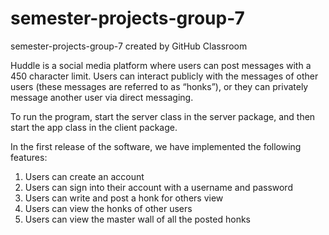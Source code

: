 # semester-projects-group-7
semester-projects-group-7 created by GitHub Classroom

Huddle is a social media platform where users can post messages with a 450 character limit. Users can interact publicly with the messages of other users (these messages are referred to as “honks”), or they can privately message another user via direct messaging.

To run the program, start the server class in the server package, and then start the app class in the client package. 

In the first release of the software, we have implemented the following features:
1. Users can create an account
2. Users can sign into their account with a username and password
3. Users can write and post a honk for others view
4. Users can view the honks of other users
5. Users can view the master wall of all the posted honks

